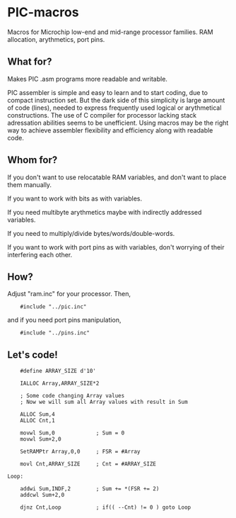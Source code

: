 # PIC-macros
Macros for Microchip low-end and mid-range processor families. RAM allocation, arythmetics, port pins.

## What for?
Makes PIC .asm programs more readable and writable.

PIC assembler is simple and easy to learn and to start coding, due to compact instruction set.
But the dark side of this simplicity is large amount of code (lines), needed to express frequently used logical or arythmetical
constructions. The use of C compiler for processor lacking stack adressation abilities seems to be unefficient. Using macros
may be the right way to achieve assembler flexibility and efficiency along with readable code.
## Whom for?
If you don't want to use relocatable RAM variables, and don't want to place them manually.

If you want to work with bits as with variables.

If you need multibyte arythmetics maybe with indirectly addressed variables.

If you need to multiply/divide bytes/words/double-words.

If you want to work with port pins as with variables, don't worrying of their interfering each other.

## How?
Adjust "ram.inc" for your processor. Then,

        #include "../pic.inc"
    
and if you need port pins manipulation,

        #include "../pins.inc"
    
## Let's code!
        #define ARRAY_SIZE d'10'
        
        IALLOC Array,ARRAY_SIZE*2
        
        ; Some code changing Array values
        ; Now we will sum all Array values with result in Sum
        
        ALLOC Sum,4
        ALLOC Cnt,1

        movwl Sum,0             ; Sum = 0
        movwl Sum+2,0
        
        SetRAMPtr Array,0,0     ; FSR = #Array
        
        movl Cnt,ARRAY_SIZE     ; Cnt = #ARRAY_SIZE
        
    Loop:
    
        addwi Sum,INDF,2        ; Sum += *(FSR += 2)
        addcwl Sum+2,0
        
        djnz Cnt,Loop           ; if(( --Cnt) != 0 ) goto Loop
        


